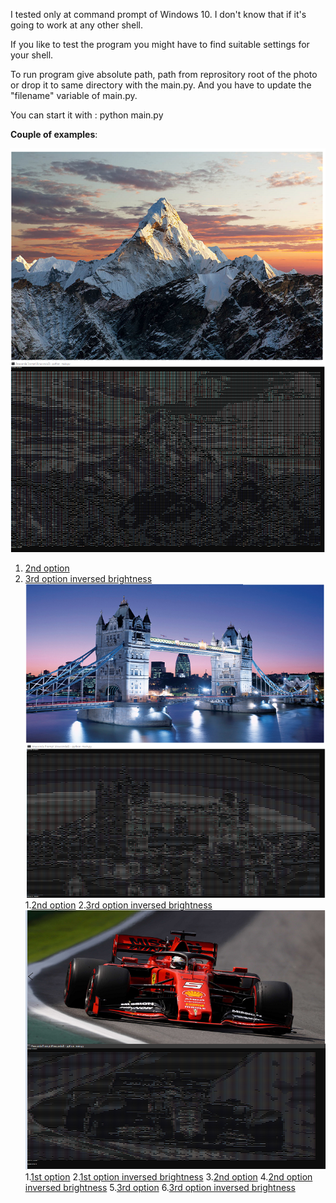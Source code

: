 I tested only at command prompt of Windows 10.
I don't know that if it's going to work at any other shell.

If you like to test the program you might have to find suitable settings for your shell.

To run program give absolute path, path from reprository root of the photo or drop it to same directory with the main.py.
And you have to update the "filename" variable of main.py.

You can start it with : python main.py

**Couple of examples**: 

<img src = "./examples/ex3.png"></img>
1. [2nd option](./examples/ex3.2.png)
2. [3rd option inversed brightness](./examples/ex3.3r.png)
<img src = "./examples/ex2.png"></img>
1.[2nd option](./examples/ex2.2.png)
2.[3rd option inversed brightness](./examples/ex2.3r.png)
<img src = "./examples/ex1.png"></img>
1.[1st option](./examples/ex1.1.png)
2.[1st option inversed brightness](./examples/ex1.1r.png)
3.[2nd option](./examples/ex1.2.png)
4.[2nd option inversed brightness](./examples/ex1.2r.png)
5.[3rd option](./examples/ex3.3.png)
6.[3rd option inversed brightness](./examples/ex3.3r.png)
